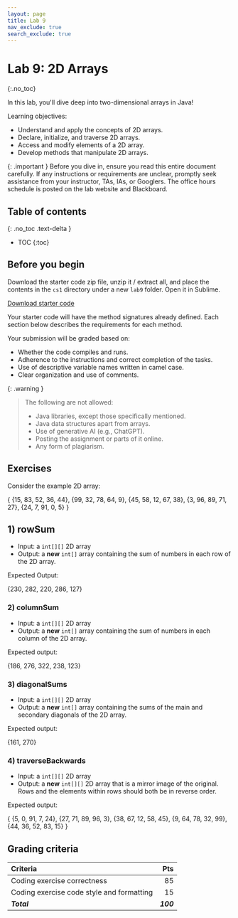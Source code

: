 ```yaml
---
layout: page
title: Lab 9
nav_exclude: true
search_exclude: true
---
```


# Lab 9: 2D Arrays
{:.no_toc}

In this lab, you'll dive deep into two-dimensional arrays in Java!

Learning objectives:
- Understand and apply the concepts of 2D arrays.
- Declare, initialize, and traverse 2D arrays.
- Access and modify elements of a 2D array.
- Develop methods that manipulate 2D arrays.

{: .important }
Before you dive in, ensure you read this entire document carefully. If any instructions or requirements are unclear, promptly seek assistance from your instructor, TAs, IAs, or Googlers. The office hours schedule is posted on the lab website and Blackboard.

## Table of contents
{: .no_toc .text-delta }

- TOC
{:toc}

## Before you begin

Download the starter code zip file, unzip it / extract all, and place the contents in the `cs1` directory under a new `lab9` folder. Open it in Sublime.

<a href="https://github.com/UTEP-CS-1/website/raw/main{{page.url|relative_url}}../lab9_starter.zip" class="btn btn-green">Download starter code</a>

Your starter code will have the method signatures already defined. Each section below describes the requirements for each method.

Your submission will be graded based on:
- Whether the code compiles and runs.
- Adherence to the instructions and correct completion of the tasks.
- Use of descriptive variable names written in camel case.
- Clear organization and use of comments.

{: .warning }
> The following are not allowed:
> - Java libraries, except those specifically mentioned.
> - Java data structures apart from arrays.
> - Use of generative AI (e.g., ChatGPT).
> - Posting the assignment or parts of it online.
> - Any form of plagiarism.

## Exercises

Consider the example 2D array:

{
    {15, 83, 52, 36, 44},
    {99, 32, 78, 64, 9},
    {45, 58, 12, 67, 38},
    {3, 96, 89, 71, 27},
    {24, 7, 91, 0, 5}
}

## 1) rowSum

- Input: a `int[][]` 2D array
- Output: a **new** `int[]` array containing the sum of numbers in each row of the 2D array.

Expected Output:

{230, 282, 220, 286, 127}

### 2) columnSum

- Input: a `int[][]` 2D array
- Output: a **new** `int[]` array containing the sum of numbers in each column of the 2D array.

Expected output:

{186, 276, 322, 238, 123}

### 3) diagonalSums

- Input: a `int[][]` 2D array
- Output: a **new** `int[]` array containing the sums of the main and secondary diagonals of the 2D array.

Expected output:

{161, 270}


### 4) traverseBackwards

- Input: a `int[][]` 2D array 
- Output: a **new** `int[][]` 2D array that is a mirror image of the original. Rows and the elements within rows should both be in reverse order.

Expected output:

{
    {5, 0, 91, 7, 24},
    {27, 71, 89, 96, 3},
    {38, 67, 12, 58, 45},
    {9, 64, 78, 32, 99},
    {44, 36, 52, 83, 15}
}


## Grading criteria

| **Criteria**                             |   **Pts** |
|:-----------------------------------------|----------:|
| Coding exercise correctness              |        85 |
| Coding exercise code style and formatting|        15 |
| **_Total_**                              | **_100_** |





